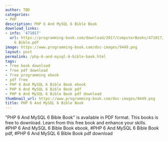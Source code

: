 ```yaml
---
author: TBD
categories:
- PHP
description: PHP 6 And MySQL 6 Bible Book
download_links:
- info: '471017'
  url: https://programming-book.com/download/2017/ComputerBooks/471017/PHP 6 And MySQL
    6 Bible.pdf
image: https://www.programming-book.com/doc-images/9449.png
layout: post
permalink: /php-6-and-mysql-6-bible-book.html
tags:
- free book download
- free pdf download
- free programming ebook
- pdf free
- PHP 6 And MySQL 6 Bible Book ebook
- PHP 6 And MySQL 6 Bible Book pdf
- PHP 6 And MySQL 6 Bible Book pdf download
thumbnail_url: https://www.programming-book.com/doc-images/9449.png
title: PHP 6 And MySQL 6 Bible Book
---
```


 
<div class="item-desc text-justify">
  "PHP 6 And MySQL 6 Bible Book" is available in PDF format. This books is free to download. Learn from this free book and enhance your skills.
  <br>
  #PHP 6 And MySQL 6 Bible Book ebook, #PHP 6 And MySQL 6 Bible Book pdf, #PHP 6 And MySQL 6 Bible Book pdf download
</div>
